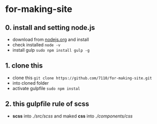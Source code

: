 # for-making-site

## 0. install and setting node.js
  - download from [nodejs.org](https://nodejs.org/en/) and install
  - check installed `node -v`
  - install gulp `sudo npm install gulp -g`

## 1. clone this
  - clone this `git clone https://github.com/7110/for-making-site.git`
  - into cloned folder
  - activate gulpfile `sudo npm instal`

## 2. this gulpfile rule of scss
  - **scss** into *./src/scss* and maked **css** into *./components/css*
